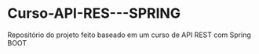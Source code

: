 # Curso-API-RES---SPRING
Repositório do projeto feito baseado em um curso de API REST com Spring BOOT
